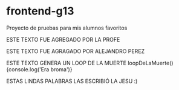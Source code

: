 # frontend-g13
Proyecto de pruebas para mis alumnos favoritos

ESTE TEXTO FUE AGREGADO POR LA PROFE

ESTE TEXTO FUE AGRAGADO POR ALEJANDRO PEREZ

ESTE TEXTO GENERA UN LOOP DE LA MUERTE loopDeLaMuerte(){console.log('Era broma')}

ESTAS LINDAS PALABRAS LAS ESCRIBIÓ LA JESU :)